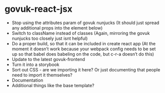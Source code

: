 # govuk-react-jsx

- Stop using the attributes param of govuk nunjucks (It should just spread any additional props into the element below)
- Switch to className instead of classes (Again, mirroring the govuk nunjucks too closely just isnt helpful)
- Do a proper build, so that it can be included in create react app (At the moment it doesn’t work because your webpack config needs to be set up so that babel does babeling on the code, but c-r-a doesn’t do this)
- Update to the latest govuk-frontend
- Turn it into a storybook
- Sort out CSS - are we importing it here? Or just documenting that people need to import it themselves?
- Documentation
- Additional things like the base template?

